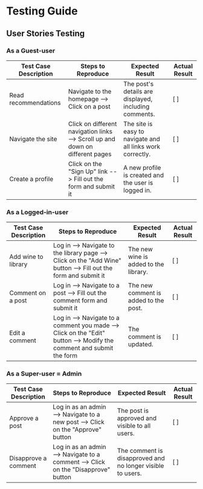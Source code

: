 # Testing Guide

## User Stories Testing

### As a Guest-user

| Test Case Description | Steps to Reproduce | Expected Result | Actual Result |
| --------------------- | ------------------ | --------------- | ------------- |
| Read recommendations  | Navigate to the homepage --> Click on a post | The post's details are displayed, including comments. | [ ] |
| Navigate the site     | Click on different navigation links --> Scroll up and down on different pages | The site is easy to navigate and all links work correctly. | [ ] |
| Create a profile      | Click on the "Sign Up" link --> Fill out the form and submit it | A new profile is created and the user is logged in. | [ ] |

### As a Logged-in-user

| Test Case Description | Steps to Reproduce | Expected Result | Actual Result |
| --------------------- | ------------------ | --------------- | ------------- |
| Add wine to library   | Log in --> Navigate to the library page --> Click on the "Add Wine" button --> Fill out the form and submit it | The new wine is added to the library. | [ ] |
| Comment on a post     | Log in --> Navigate to a post --> Fill out the comment form and submit it | The new comment is added to the post. | [ ] |
| Edit a comment        | Log in --> Navigate to a comment you made --> Click on the "Edit" button --> Modify the comment and submit the form | The comment is updated. | [ ] |

### As a Super-user = Admin

| Test Case Description | Steps to Reproduce | Expected Result | Actual Result |
| --------------------- | ------------------ | --------------- | ------------- |
| Approve a post        | Log in as an admin --> Navigate to a new post --> Click on the "Approve" button | The post is approved and visible to all users. | [ ] |
| Disapprove a comment  | Log in as an admin --> Navigate to a comment --> Click on the "Disapprove" button | The comment is disapproved and no longer visible to users. | [ ] |